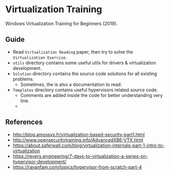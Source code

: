 # Virtualization Training #
Windows Virtualization Training for Beginners (2019).

## Guide ##
* Read `Virtualization Reading` paper, then try to solve the `Virtualization Exercise`.
* `utils` directory contains some useful utils for drivers & virtualization development.
* `Solution` directory contains the source code solutions for all existing problems.
  * Sometimes, the is also a documentation to read.
* `Templates` directory contains useful hypervisors related source code.
  * Comments are added inside the code for better understanding very line.
  * 


## References ##
* http://blog.amossys.fr/virtualization-based-security-part1.html
* http://www.opensecuritytraining.info/AdvancedX86-VTX.html
* https://about.saferwall.com/blog/virtualization-internals-part-1-intro-to-virtualization
* https://revers.engineering/7-days-to-virtualization-a-series-on-hypervisor-development/
* https://rayanfam.com/topics/hypervisor-from-scratch-part-4 
